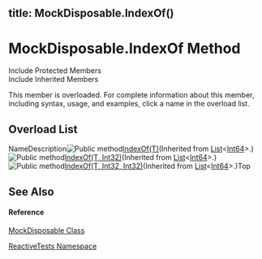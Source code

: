 title: MockDisposable.IndexOf()
---
# MockDisposable.IndexOf Method

Include Protected Members  
Include Inherited Members

This member is overloaded. For complete information about this member, including syntax, usage, and examples, click a name in the overload list.

## Overload List

NameDescription![Public method](https://reactiveui.net/assets/img/Hh303103.pubmethod(en-us,VS.103).gif "Public method")[IndexOf(T)](https://msdn.microsoft.com/en-us/library/m:system.collections.generic.list%601.indexof(%600)(v=VS.103))(Inherited from [List](https://msdn.microsoft.com/en-us/library/6sh2ey19)<[Int64](https://msdn.microsoft.com/en-us/library/6yy583ek)>.)![Public method](https://reactiveui.net/assets/img/Hh303103.pubmethod(en-us,VS.103).gif "Public method")[IndexOf(T, Int32)](https://msdn.microsoft.com/en-us/library/m:system.collections.generic.list%601.indexof(%600%2csystem.int32)(v=VS.103))(Inherited from [List](https://msdn.microsoft.com/en-us/library/6sh2ey19)<[Int64](https://msdn.microsoft.com/en-us/library/6yy583ek)>.)![Public method](https://reactiveui.net/assets/img/Hh303103.pubmethod(en-us,VS.103).gif "Public method")[IndexOf(T, Int32, Int32)](https://msdn.microsoft.com/en-us/library/m:system.collections.generic.list%601.indexof(%600%2csystem.int32%2csystem.int32)(v=VS.103))(Inherited from [List](https://msdn.microsoft.com/en-us/library/6sh2ey19)<[Int64](https://msdn.microsoft.com/en-us/library/6yy583ek)>.)Top

## See Also

#### Reference

[MockDisposable Class](MockDisposable\MockDisposable.md)

[ReactiveTests Namespace](ReactiveTests\ReactiveTests.md)




